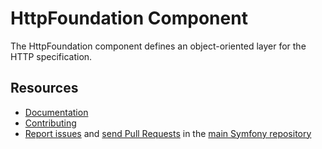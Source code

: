 HttpFoundation Component
========================

The HttpFoundation component defines an object-oriented layer for the HTTP
specification.

Resources
---------

  * [Documentation](http://symfony.com/doc/current/components/http_foundation/index.html)
  * [Contributing](http://symfony.com/doc/current/contributing/index.html)
  * [Report issues](http://github.com/symfony/symfony/issues) and
    [send Pull Requests](http://github.com/symfony/symfony/pulls)
    in the [main Symfony repository](http://github.com/symfony/symfony)
